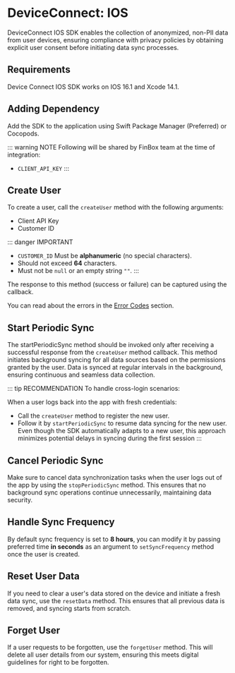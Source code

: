 # DeviceConnect: IOS

DeviceConnect IOS SDK enables the collection of anonymized, non-PII data from user devices, ensuring compliance with privacy policies by obtaining explicit user consent before initiating data sync processes.

## Requirements

Device Connect IOS SDK works on IOS 16.1 and Xcode 14.1.

## Adding Dependency

Add the SDK to the application using Swift Package Manager (Preferred) or Cocopods.

<CodeSwitcher :languages="{spm:'Swift Package Manager',cocopods:'CocoaPods'}">
<template v-slot:spm>

1. In Xcode, select File > Add Packages...

2. Enter the [Risk Manager URL](https://gitlab.com/finbox/deviceconnect/mobile/ios-risk-manager) for this repository

</template>
<template v-slot:cocopods>

1. Edit the `pod` file and add `pod 'RiskManager`

</template>
</CodeSwitcher>

::: warning NOTE
Following will be shared by FinBox team at the time of integration:

- `CLIENT_API_KEY`
:::

## Create User

To create a user, call the `createUser` method with the following arguments:

- Client API Key
- Customer ID

::: danger IMPORTANT
- `CUSTOMER_ID` Must be **alphanumeric** (no special characters).
- Should not exceed **64** characters.
- Must not be `null` or an empty string `""`.
:::

The response to this method (success or failure) can be captured using the callback.

<CodeSwitcher :languages="{swift:'Swift'}">
<template v-slot:swift>

```swift
Finbox.createUser(apiKey: "API_KEY", customerId: "CUSTOMER_ID") { token in
    // Authentication is success
} error: { code in
    // Authentication failed
}
```

</template>

</CodeSwitcher>

You can read about the errors in the [Error Codes](/device-connect/error-codes.html) section.

## Start Periodic Sync

The startPeriodicSync method should be invoked only after receiving a successful response from the `createUser` method callback. This method initiates background syncing for all data sources based on the permissions granted by the user. Data is synced at regular intervals in the background, ensuring continuous and seamless data collection.

<CodeSwitcher :languages="{swift:'Swift'}">
<template v-slot:swift>

```swift
let finbox = FinBox()
finbox.startPeriodicSync()
```

</template>

</CodeSwitcher>

::: tip RECOMMENDATION
To handle cross-login scenarios:

When a user logs back into the app with fresh credentials:
- Call the `createUser` method to register the new user.
- Follow it by `startPeriodicSync` to resume data syncing for the new user.
Even though the SDK automatically adapts to a new user, this approach minimizes potential delays in syncing during the first session
:::

## Cancel Periodic Sync

Make sure to cancel data synchronization tasks when the user logs out of the app by using the `stopPeriodicSync` method. This ensures that no background sync operations continue unnecessarily, maintaining data security.

<CodeSwitcher :languages="{swift:'Swift'}">
<template v-slot:swift>

```swift
finbox.stopPeriodicSync()
```

</template>

</CodeSwitcher>

## Handle Sync Frequency

By default sync frequency is set to **8 hours**, you can modify it by passing preferred time **in seconds** as an argument to `setSyncFrequency` method once the user is created.

<CodeSwitcher :languages="{swift:'Swift'}">
<template v-slot:swift>

```swift
finbox.setSyncFrequency(12 * 60 * 60)
```

</template>

</CodeSwitcher>

## Reset User Data

If you need to clear a user's data stored on the device and initiate a fresh data sync, use the `resetData` method. This ensures that all previous data is removed, and syncing starts from scratch.


<CodeSwitcher :languages="{swift:'Swift'}">
<template v-slot:swift>

```swift
FinBox.resetData()
```

</template>

</CodeSwitcher>

## Forget User

If a user requests to be forgotten, use the `forgetUser` method. This will delete all user details from our system, ensuring this meets digital guidelines for right to be forgotten.

<CodeSwitcher :languages="{swift:'Swift'}">
<template v-slot:swift>

```swift
FinBox.forgetUser()
```

</template>
</CodeSwitcher>
